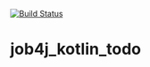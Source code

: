 [![Build Status](https://travis-ci.org/alexey-belov1/job4j_kotlin_todo.svg?branch=master)](https://travis-ci.org/alexey-belov1/job4j_kotlin_todo)

# job4j_kotlin_todo